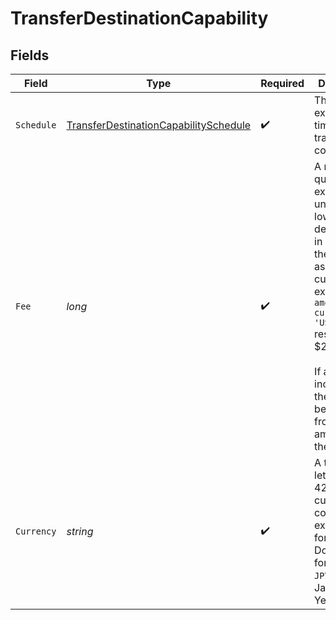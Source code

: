 # TransferDestinationCapability


## Fields

| Field                                                                                                                                                                                                                                                    | Type                                                                                                                                                                                                                                                     | Required                                                                                                                                                                                                                                                 | Description                                                                                                                                                                                                                                              | Example                                                                                                                                                                                                                                                  |
| -------------------------------------------------------------------------------------------------------------------------------------------------------------------------------------------------------------------------------------------------------- | -------------------------------------------------------------------------------------------------------------------------------------------------------------------------------------------------------------------------------------------------------- | -------------------------------------------------------------------------------------------------------------------------------------------------------------------------------------------------------------------------------------------------------- | -------------------------------------------------------------------------------------------------------------------------------------------------------------------------------------------------------------------------------------------------------- | -------------------------------------------------------------------------------------------------------------------------------------------------------------------------------------------------------------------------------------------------------- |
| `Schedule`                                                                                                                                                                                                                                               | [TransferDestinationCapabilitySchedule](../../Models/Components/TransferDestinationCapabilitySchedule.md)                                                                                                                                                | :heavy_check_mark:                                                                                                                                                                                                                                       | The expected time for the transfer to be completed.                                                                                                                                                                                                      | WITHIN_THIRTY_MINUTES                                                                                                                                                                                                                                    |
| `Fee`                                                                                                                                                                                                                                                    | *long*                                                                                                                                                                                                                                                   | :heavy_check_mark:                                                                                                                                                                                                                                       | A monetary quantity expressed in units of the lowest denomination in<br/>the associated currency. For example, `{ amount: 299, currency: 'USD'<br/>}` resolves to $2.99.<br/><br/>If a transfer incurs a fee, the fee will be deducted from the amount of<br/>the transfer.<br/> | 0                                                                                                                                                                                                                                                        |
| `Currency`                                                                                                                                                                                                                                               | *string*                                                                                                                                                                                                                                                 | :heavy_check_mark:                                                                                                                                                                                                                                       | A three-letter ISO 4217 currency code. For example, `USD` for US Dollars, `EUR` for Euros, or `JPY` for Japanese Yen.                                                                                                                                    | USD                                                                                                                                                                                                                                                      |